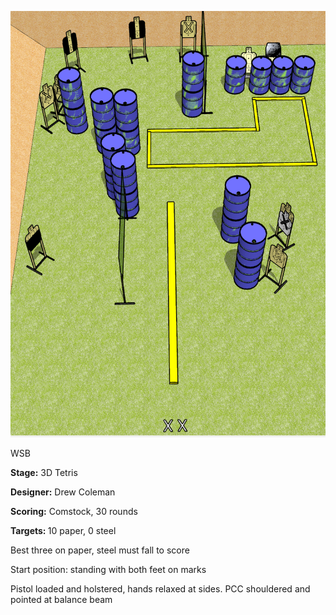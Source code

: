 ![3D Tetris](Stage%20Design.png)

WSB

<b>Stage:</b> 3D Tetris

<b>Designer:</b> Drew Coleman

<b>Scoring:</b> Comstock, 30 rounds

<b>Targets: </b>10 paper, 0 steel

Best three on paper, steel must fall to score

Start position: standing with both feet on marks

Pistol loaded and holstered, hands relaxed at sides. PCC shouldered and pointed at balance beam
